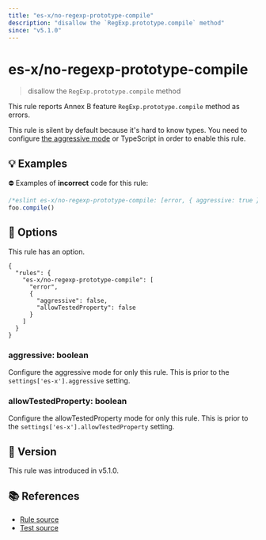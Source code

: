 ```yaml
---
title: "es-x/no-regexp-prototype-compile"
description: "disallow the `RegExp.prototype.compile` method"
since: "v5.1.0"
---
```


# es-x/no-regexp-prototype-compile
> disallow the `RegExp.prototype.compile` method

This rule reports Annex B feature `RegExp.prototype.compile` method as errors.

This rule is silent by default because it's hard to know types. You need to configure [the aggressive mode](https://github.com/eslint-community/eslint-plugin-es-x/tree/master/docs/#the-aggressive-mode) or TypeScript in order to enable this rule.

## 💡 Examples

⛔ Examples of **incorrect** code for this rule:

<eslint-playground type="bad">

```js
/*eslint es-x/no-regexp-prototype-compile: [error, { aggressive: true }] */
foo.compile()
```

</eslint-playground>

## 🔧 Options

This rule has an option.

```jsonc
{
  "rules": {
    "es-x/no-regexp-prototype-compile": [
      "error",
      {
        "aggressive": false,
        "allowTestedProperty": false
      }
    ]
  }
}
```

### aggressive: boolean

Configure the aggressive mode for only this rule.
This is prior to the `settings['es-x'].aggressive` setting.

### allowTestedProperty: boolean

Configure the allowTestedProperty mode for only this rule.
This is prior to the `settings['es-x'].allowTestedProperty` setting.

## 🚀 Version

This rule was introduced in v5.1.0.

## 📚 References

- [Rule source](https://github.com/eslint-community/eslint-plugin-es-x/blob/master/lib/rules/no-regexp-prototype-compile.js)
- [Test source](https://github.com/eslint-community/eslint-plugin-es-x/blob/master/tests/lib/rules/no-regexp-prototype-compile.js)
